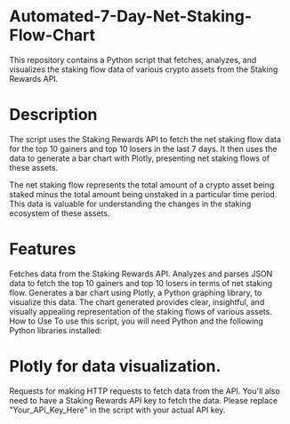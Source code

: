 # Automated-7-Day-Net-Staking-Flow-Chart
This repository contains a Python script that fetches, analyzes, and visualizes the staking flow data of various crypto assets from the Staking Rewards API.

# Description
The script uses the Staking Rewards API to fetch the net staking flow data for the top 10 gainers and top 10 losers in the last 7 days. It then uses the data to generate a bar chart with Plotly, presenting net staking flows of these assets.

The net staking flow represents the total amount of a crypto asset being staked minus the total amount being unstaked in a particular time period. This data is valuable for understanding the changes in the staking ecosystem of these assets.

# Features
Fetches data from the Staking Rewards API.
Analyzes and parses JSON data to fetch the top 10 gainers and top 10 losers in terms of net staking flow.
Generates a bar chart using Plotly, a Python graphing library, to visualize this data.
The chart generated provides clear, insightful, and visually appealing representation of the staking flows of various assets.
How to Use
To use this script, you will need Python and the following Python libraries installed:

# Plotly for data visualization.
Requests for making HTTP requests to fetch data from the API.
You'll also need to have a Staking Rewards API key to fetch the data. Please replace "Your_API_Key_Here" in the script with your actual API key.
